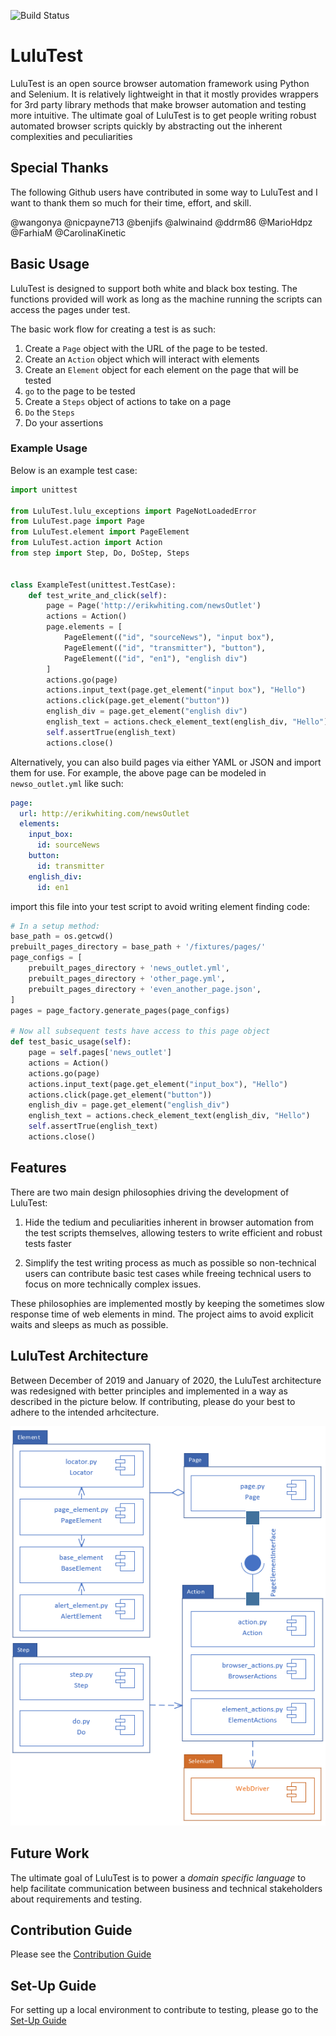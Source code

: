 ![Build Status](https://github.com/erik-whiting/LuluTest/actions/workflows/github-actions-ci.yml/badge.svg)
# LuluTest
LuluTest is an open source browser automation framework using Python and Selenium.
It is relatively lightweight in that it mostly provides wrappers for 3rd party library methods that make browser automation and testing more intuitive.
The ultimate goal of LuluTest is to get people writing robust automated browser scripts quickly by abstracting out the inherent complexities and peculiarities

## Special Thanks
The following Github users have contributed in some way to LuluTest and I want to thank them so much for their time, effort, and skill.

@wangonya
@nicpayne713
@benjifs
@alwinaind
@ddrm86
@MarioHdpz
@FarhiaM
@CarolinaKinetic

## Basic Usage

LuluTest is designed to support both white and black box testing. The functions
provided will work as long as the machine running the scripts can access the pages
under test. 

The basic work flow for creating a test is as such:

1. Create a `Page` object with the URL of the page to be tested.
2. Create an `Action` object which will interact with elements
3. Create an `Element` object for each element on the page that will be tested
4. `go` to the page to be tested
5. Create a `Steps` object of actions to take on a page
6. `Do` the `Steps`
7. Do your assertions

### Example Usage
Below is an example test case:

```python
import unittest

from LuluTest.lulu_exceptions import PageNotLoadedError
from LuluTest.page import Page
from LuluTest.element import PageElement
from LuluTest.action import Action
from step import Step, Do, DoStep, Steps


class ExampleTest(unittest.TestCase):
    def test_write_and_click(self):
        page = Page('http://erikwhiting.com/newsOutlet')
        actions = Action()
        page.elements = [
            PageElement(("id", "sourceNews"), "input box"),
            PageElement(("id", "transmitter"), "button"),
            PageElement(("id", "en1"), "english div")
        ]
        actions.go(page)
        actions.input_text(page.get_element("input box"), "Hello")
        actions.click(page.get_element("button"))
        english_div = page.get_element("english div")
        english_text = actions.check_element_text(english_div, "Hello")
        self.assertTrue(english_text)
        actions.close()

```

Alternatively, you can also build pages via either YAML or JSON and import
them for use. For example, the above page can be modeled in `newso_outlet.yml`
like such:
```yaml
page:
  url: http://erikwhiting.com/newsOutlet
  elements:
    input_box:
      id: sourceNews
    button:
      id: transmitter
    english_div:
      id: en1
```
import this file into your test script to avoid writing element finding code:
```python
# In a setup method:
base_path = os.getcwd()
prebuilt_pages_directory = base_path + '/fixtures/pages/'
page_configs = [
    prebuilt_pages_directory + 'news_outlet.yml',
    prebuilt_pages_directory + 'other_page.yml',
    prebuilt_pages_directory + 'even_another_page.json',
]
pages = page_factory.generate_pages(page_configs)

# Now all subsequent tests have access to this page object
def test_basic_usage(self):
    page = self.pages['news_outlet']
    actions = Action()
    actions.go(page)
    actions.input_text(page.get_element("input_box"), "Hello")
    actions.click(page.get_element("button"))
    english_div = page.get_element("english_div")
    english_text = actions.check_element_text(english_div, "Hello")
    self.assertTrue(english_text)
    actions.close()
```
## Features

There are two main design philosophies driving the development of LuluTest:

1. Hide the tedium and peculiarities inherent in browser automation
from the test scripts themselves, allowing testers to write efficient
and robust tests faster

2. Simplify the test writing process as much as possible so non-technical
users can contribute basic test cases while freeing technical
users to focus on more technically complex issues.

These philosophies are implemented mostly by keeping the sometimes slow
response time of web elements in mind. The project aims to avoid
explicit waits and sleeps as much as possible.

## LuluTest Architecture

Between December of 2019 and January of 2020, the LuluTest architecture
was redesigned with better principles and implemented in a way as described
in the picture below. If contributing, please do your best to adhere to the
intended arhcitecture.

![LuluTest Architecture](LuluTestArchitecture.PNG)

## Future Work

The ultimate goal of LuluTest is to power a *domain specific language* to help
facilitate communication between business and technical stakeholders about
requirements and testing.

## Contribution Guide

Please see the [Contribution Guide](./CONTRIBUTING.md)

## Set-Up Guide
For setting up a local environment to contribute to testing, please go to the [Set-Up Guide](./SETUP.md)
